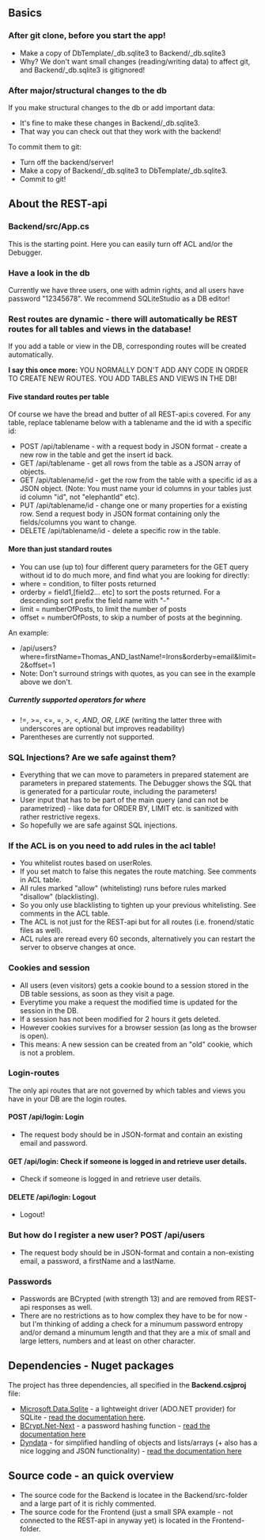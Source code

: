 ## Basics

### After git clone, before you start the app!
* Make a copy of DbTemplate/_db.sqlite3 to Backend/_db.sqlite3
* Why? We don't want small changes (reading/writing data) to
  affect git, and Backend/_db.sqlite3 is gitignored!

### After major/structural changes to the db
If you make structural changes to the db or add important data:
* It's fine to make these changes in Backend/_db.sqlite3.
* That way you can check out that they work with the backend!

To commit them to git:
* Turn off the backend/server!
* Make a copy of Backend/_db.sqlite3 to DbTemplate/_db.sqlite3.
* Commit to git!

## About the REST-api

### Backend/src/App.cs
This is the starting point. Here you can easily turn off ACL and/or the Debugger.

### Have a look in the db
Currently we have three users, one with admin rights, and all users have password "12345678".
We recommend SQLiteStudio as a DB editor!

### Rest routes are dynamic - there will automatically be REST routes for all tables and views in the database!
If you add a table or view in the DB, corresponding routes will be created automatically.

**I say this once more:** YOU NORMALLY DON'T ADD ANY CODE IN ORDER TO CREATE NEW ROUTES. YOU ADD TABLES AND VIEWS IN THE DB!

#### Five standard routes per table
Of course we have the bread and butter of all REST-api:s covered. For any table, replace tablename below with a tablename and the id with a specific id:
* POST /api/tablename - with a request body in JSON format - create a new row in the table and get the insert id back.
* GET /api/tablename - get all rows from the table as a JSON array of objects.
* GET /api/tablename/id - get the row from the table with a specific id as a JSON object. (Note: You must name your id columns in your tables just id column "id", not "elephantId" etc).
* PUT /api/tablename/id - change one or many properties for a existing row. Send a request body in JSON format containing only the fields/columns you want to change.
* DELETE /api/tablename/id - delete a specific row in the table.

#### More than just standard routes
* You can use (up to) four different query parameters for the GET query without id to do much more, and find what you are looking for directly:
* where = condition, to filter posts returned
* orderby = field1,[field2... etc] to sort the posts returned. For a descending sort prefix the field name with "-"
* limit = numberOfPosts, to limit the number of posts
* offset = numberOfPosts, to skip a number of posts at the beginning.

An example:
* /api/users?where=firstName=Thomas_AND_lastName!=Irons&orderby=email&limit=2&offset=1
* Note: Don't surround strings with quotes, as you can see in the example above we don't.

##### Currently supported operators for where
*  !=, >=, <=, =, >, <, _AND_, _OR_, _LIKE_  (writing the latter three with underscores are optional but improves readability)
*  Parentheses are currently not supported.

### SQL Injections? Are we safe against them?
* Everything that we can move to parameters in prepared statement are parameters in prepared statements. The Debugger shows the SQL that is generated for a particular route, including the parameters!
* User input that has to be part of the main query (and can not be parametrized) - like data for ORDER BY, LIMIT etc. is sanitized with rather restrictive regexs. 
* So hopefully we are safe against SQL injections.

### If the ACL is on you need to add rules in the acl table!
* You whitelist routes based on userRoles. 
* If you set match to false this negates the route matching. See comments in ACL table.
* All rules marked "allow" (whitelisting) runs before rules marked "disallow" (blacklisting).
* So you only use blacklisting to tighten up your previous whitelisting. See comments in the ACL table.
* The ACL is not just for the REST-api but for all routes (i.e. fronend/static files as well).
* ACL rules are reread every 60 seconds, alternatively you can restart the server to observe changes at once.

### Cookies and session
* All users (even visitors) gets a cookie bound to a session stored in the DB table sessions,
  as soon as they visit a page. 
* Everytime you make a request the modified time is updated for the session in the DB.
* If a session has not been modified for 2 hours it gets deleted.
* However cookies survives for a browser session (as long as the browser is open).
* This means: A new session can be created from an "old" cookie, which is not a problem.

### Login-routes
The only api routes that are not governed by which tables and views you have in your DB are the login routes.

#### POST /api/login: Login
* The request body should be in JSON-format and contain an existing email and password. 

#### GET /api/login: Check if someone is logged in and retrieve user details.
* Check if someone is logged in and retrieve user details.

#### DELETE /api/login: Logout
*  Logout!

### But how do I register a new user? POST /api/users
* The request body should be in JSON-format and contain a non-existing email, a password, a firstName and a lastName.

### Passwords
* Passwords are BCrypted (with strength 13) and are removed from REST-api responses as well.
* There are no restrictions as to how complex they have to be for now - but I'm thinking of adding a check for a minumum password entropy and/or demand a minumum length and that they are a mix of small and large letters, numbers and at least on other character.

## Dependencies - Nuget packages
The project has three dependencies, all specified in the **Backend.csjproj** file:
* [Microsoft.Data.Sqlite](https://www.nuget.org/packages/Microsoft.Data.Sqlite) - a lightweight driver (ADO.NET provider) for SQLite - [read the documentation here](https://learn.microsoft.com/en-us/dotnet/standard/data/sqlite/?tabs=netcore-cli).
* [BCrypt.Net-Next](https://www.nuget.org/packages/BCrypt.Net-Next) - a password hashing function - [read the documentation here](https://github.com/BcryptNet/bcrypt.net)
* [Dyndata](https://www.nuget.org/packages/Dyndata) - for simplified handling of objects and lists/arrays (+ also has a nice logging and JSON functionality) - [read the documentation here](https://dyndata.nodehill.com)

## Source code - an quick overview
* The source code for the Backend is locatee in the Backend/src-folder and a large part of it is richly commented.
* The source code for the Frontend (just a small SPA example - not connected to the REST-api in anyway yet) is located in the Frontend-folder. 



